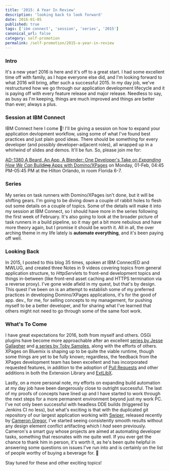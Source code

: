 ```yaml
---
title: '2015: A Year In Review'
description: 'looking back to look forward'
date: 2016-01-05
published: true
tags: ['ibm connect', 'session', 'series', '2015']
canonical_url: false
category: self-promotion
permalink: /self-promotion/2015-a-year-in-review
---
```


### Intro
It's a new year! 2016 is here and it's off to a great start. I had some excellent time off with family, as I hope everyone else did, and I'm looking forward to what 2016 will bring, after such a successful 2015. In my day job, we've restructured how we go through our application development lifecycle and it is paying off with every feature release and major release. Needless to say, as busy as I'm keeping, things are much improved and things are better than ever; always a plus.

### Session at IBM Connect
IBM Connect here I come 🎉! I'll be giving a session on how to expand your application devlopment workflow, using some of what I've found best practices and just plain good ideas. There should be something for every developer (and possibly developer-adjacent roles), all wrapped up in a whirlwind of slides and demos. It'll be fun. So, please join me for:

[AD-1380
A Beard, An App, A Blender: One Developer's Take on _Expanding How We Can_ Build<s>ing</s> Apps with Domino/XPages](https://www-950.ibm.com/events/global/connect/sessions/preview.html?sessionid=AD-1380) on Monday, 01-Feb, 04:45 PM-05:45 PM at the Hilton Orlando, in room Florida 6-7.

### Series
My series on task runners with Domino/XPages isn't done, but it will be shifting gears. I'm going to be diving down a couple of rabbit holes to flesh out some details on a couple of topics. Some of the details will make it into my session at IBM Connect, so I should have more in the series following the first week of February. It's also going to look at the broader picture of task runners in a build pipeline, so it may get a bit more nebulous and have more theory again, but I promise it should be worth it. All in all, the over arching theme in my life lately is **automate everything**, and it's been paying off well.

### Looking Back
In 2015, I posted to this blog 35 times, spoken at IBM ConnectED and MWLUG, and created three Notes in 9 videos covering topics from general application structure, to *HttpServlet*s to front-end development topics and things in-between (like front-end asset caching and HTTPS termination via a reverse proxy). I've gone wide afield in my quest, but that's by design. This quest I've been on is an attempt to establish some of my preferred practices in developing Domino/XPages applications, it's for the good of app. dev., for me, for selling concepts to my management, for pushing myself to be a better developer, and for sharing what I've learned that others might not need to go through some of the same foot work.

### What's To Come
I have great expectations for 2016, both from myself and others. OSGi plugins have become more approachable after an excellent [series by Jesse Gallagher](https://frostillic.us/blog/posts/1934D011E867500185257EF10064C5AA) and [a series by Toby Samples](https://tobysamples.wordpress.com/2015/04/28/jax-rs-or-the-way-to-do-rest-in-domino-part-1/), along with the efforts of others. XPages on Bluemix is shaping up to be quite the viable runtime, though some things are yet to be fully known; regardless, the feedback from the XPages development team has been excellent and has incorporated requested features, in addition to the adoption of [Pull Requests](https://github.com/OpenNTF/XPagesExtensionLibrary/pulls?utf8=%E2%9C%93&q=is%3Apr) and other additions in both the Extension Library and [ExtLibX](https://www.openntf.org/main.nsf/blog.xsp?permaLink=MDOY-A5BMMU).

Lastly, on a more personal note, my efforts on expanding build automation at my day job have been dangerously close to outright successful. The last of my proofs of concepts have lined up and I have started to work through the next steps for a more permanent environment beyond just my work PC. I've not only been successful with headless DDE builds (triggered by Jenkins CI no less), but what's exciting is that with the duplicated git repository of our largest application working with [Swiper](https://github.com/camac/Swiper), released recently by [Cameron Gregor](https://gregorbyte.com), I've started seeing consistently smooth results without any design element conflict artifacting which I _had_ seen previously. Cameron's a smart guy whose projects are aimed at automating developer tasks, something that resonates with me quite well. If you ever get the chance to thank him in person, it's worth it, as he's been quite helpful in answering some questions on issues I've run into and is certainly on the list of people worthy of buying a beverage for. 🍻

Stay tuned for these and other exciting topics!

<!-- https://www.youtube.com/watch?v=HI6984KMSPw -->

